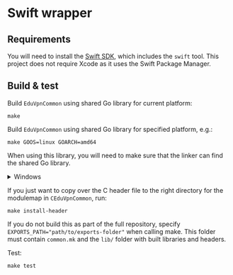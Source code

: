 # Swift wrapper

## Requirements

You will need to install the [Swift SDK](https://www.swift.org/getting-started), which includes the `swift` tool. This
project does not require Xcode as it uses the Swift Package Manager.

## Build & test

Build `EduVpnCommon` using shared Go library for current platform:

```shell
make
```

Build `EduVpnCommon` using shared Go library for specified platform, e.g.:

```shell
make GOOS=linux GOARCH=amd64
```

When using this library, you will need to make sure that the linker can find the shared Go library.

<details><summary>Windows</summary><small>
On Windows, you will also need to generate a .lib import library for the .dll. You can
use `exports/generate_lib.ps1`
for this, passing in the path to the DLL file. Execute this from a Visual Studio Developer shell before building the
Swift project. Alternatively, you could use `objdump` and `llvm-dlltool`. You only need to update this if the list of
exported symbols changes.</small></details>

If you just want to copy over the C header file to the right directory for the modulemap in `CEduVpnCommon`, run:

```shell
make install-header
```

If you do not build this as part of the full repository, specify `EXPORTS_PATH="path/to/exports-folder"` when calling
make. This folder must contain `common.mk` and the `lib/` folder with built libraries and headers.

Test:

```shell
make test
```
